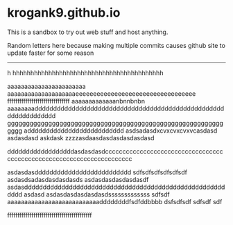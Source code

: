 # krogank9.github.io
This is a sandbox to try out web stuff and host anything.

Random letters here because making multiple commits causes github site to update faster for some reason

----------
h
hhhhhhhhhhhhhhhhhhhhhhhhhhhhhhhhhhhhhhhhhh

aaaaaaaaaaaaaaaaaaaaaaa
aaaaaaaaaaaaaaaaaaaaeeeeeeeeeeeeeeeeeeeeeeeeeeeeeeeeee
fffffffffffffffffffffffffffffff
aaaaaaaaaaaaanbnnbnbn
aaaaaaaadddddddddddddddddddddddddddddddddddddddddddddddddddddddddddddddd
gggggggggggggggggggggggggggggggggggggggggggggggggggggggggggggg
adddddddddddddddddddddddddd
asdsadasdxcvxcvxcvxvcasdasd
asdasdasd
askdask
zzzzasdaasdasdasdasdasdasd

ddddddddddddddddddasdasdasdcccccccccccccccccccccccccccccccccccccccccccccccccccccccccccccccccccccc


asdasdasdddddddddddddddddddddddddd
sdfsdfsdfsdfsdfsdf
asdasdsadasdasdasdasds
asdasdasdasdasdasdf
asdasdddddddddddddddddddddddddddddddddddddddddddddddddddddddddd
asdasd
asdasdasdasdasdasdsssssssssssss
sdfsdf
aaaaaaaaaaaaaaaaaaaaaaaaaaaddddddddfsdfddbbbb
dsfsdfsdf
sdfsdf
sdf


ffffffffffffffffffffffffffffffffffffffffff
